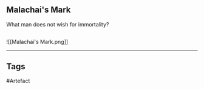 ## Malachai's Mark
What man does not wish for immortality?
## 
![[Malachai's Mark.png]]

---
## Tags
#Artefact